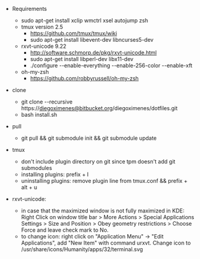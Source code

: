 - Requirements  
    - sudo apt-get install xclip wmctrl xsel autojump zsh  
    - tmux version 2.5  
        - https://github.com/tmux/tmux/wiki  
        - sudo apt-get install libevent-dev libncurses5-dev  
    - rxvt-unicode 9.22  
        - http://software.schmorp.de/pkg/rxvt-unicode.html  
        - sudo apt-get install libperl-dev libx11-dev  
        - ./configure --enable-everything --enable-256-color --enable-xft  
    - oh-my-zsh  
        - https://github.com/robbyrussell/oh-my-zsh  

- clone  
    - git clone --recursive https://diegoximenes@bitbucket.org/diegoximenes/dotfiles.git  
    - bash install.sh  

- pull  
    - git pull && git submodule init && git submodule update  

- tmux  
    - don't include plugin directory on git since tpm doesn't add git submodules  
    - installing plugins: prefix + I  
    - uninstalling plugins: remove plugin line from tmux.conf && 
    prefix + alt + u  

- rxvt-unicode:  
    - in case that the maximized window is not fully maximized in KDE: 
    Right Click on 
    window title bar > More Actions > Special Applications Settings > Size and 
    Position > Obey geometry restrictions > Choose Force and leave check mark 
    to No.  
    - to change icon: right click on "Application Menu" -> "Edit Applications",
    add "New Item" with command urxvt. Change icon to 
    /usr/share/icons/Humanity/apps/32/terminal.svg  
